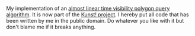My implementation of an [almost linear time visibility polygon query algorithm](http://dx.doi.org/10.1007/BF01840436).
It is now part of the [Kunst! project](http://www.ibr.cs.tu-bs.de/projects/artgallery/).
I hereby put all code that has been written by me in the public domain.
Do whatever you like with it but don't blame me if it breaks anything.
